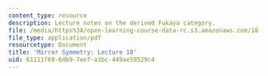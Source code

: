 ```yaml
---
content_type: resource
description: Lecture notes on the derived Fukaya category.
file: /media/https%3A/open-learning-course-data-rc.s3.amazonaws.com/18-969-topics-in-geometry-mirror-symmetry-spring-2009/61111f696db97ee7a1bc449ae59529c4_MIT18_969s09_lec18.pdf
file_type: application/pdf
resourcetype: Document
title: 'Mirror Symmetry: Lecture 18'
uid: 61111f69-6db9-7ee7-a1bc-449ae59529c4
---
```

